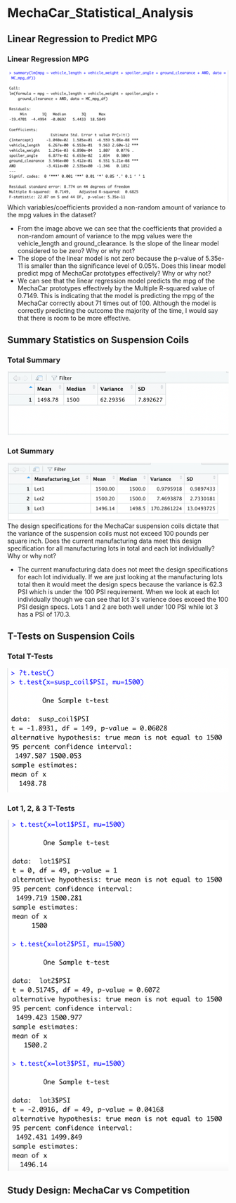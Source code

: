 # MechaCar_Statistical_Analysis

## Linear Regression to Predict MPG
### Linear Regression MPG
![This is an image](https://github.com/MitchHardy/MechaCar_Statistical_Analysis/blob/main/Resources/linear_regression.png) 
Which variables/coefficients provided a non-random amount of variance to the mpg values in the dataset? 
- From the image above we can see that the coefficients that provided a non-random amount of variance to the mpg values were the vehicle_length and ground_clearance.
Is the slope of the linear model considered to be zero? Why or why not?
- The slope of the linear model is not zero because the p-value of 5.35e-11 is smaller than the significance level of 0.05%.
Does this linear model predict mpg of MechaCar prototypes effectively? Why or why not?
- We can see that the linear regression model predicts the mpg of the MechaCar prototypes effectively by the Multiple R-squared value of 0.7149. This is indicating that the model is predicting the mpg of the MechaCar correctly about 71 times out of 100. Although the model is correctly predicting the outcome the majority of the time, I would say that there is room to be more effective. 

## Summary Statistics on Suspension Coils
### Total Summary
![This is an image](https://github.com/MitchHardy/MechaCar_Statistical_Analysis/blob/main/Resources/total_summary.png)

### Lot Summary
![This is an image](https://github.com/MitchHardy/MechaCar_Statistical_Analysis/blob/main/Resources/lot_summary.png)
The design specifications for the MechaCar suspension coils dictate that the variance of the suspension coils must not exceed 100 pounds per square inch. Does the current manufacturing data meet this design specification for all manufacturing lots in total and each lot individually? Why or why not?
- The current manufacturing data does not meet the design specifications for each lot individually. If we are just looking at the manufacturing lots total then it would meet the design specs because the variance is 62.3 PSI which is under the 100 PSI requirement. When we look at each lot individually though we can see that lot 3's varience does exceed the 100 PSI design specs. Lots 1 and 2 are both well under 100 PSI while lot 3 has a PSI of 170.3. 

## T-Tests on Suspension Coils
### Total T-Tests
![This is an image](https://github.com/MitchHardy/MechaCar_Statistical_Analysis/blob/main/Resources/t-test_sample.png)

### Lot 1, 2, & 3 T-Tests
![This is an image](https://github.com/MitchHardy/MechaCar_Statistical_Analysis/blob/main/Resources/t-test_lot123.png)

## Study Design: MechaCar vs Competition

